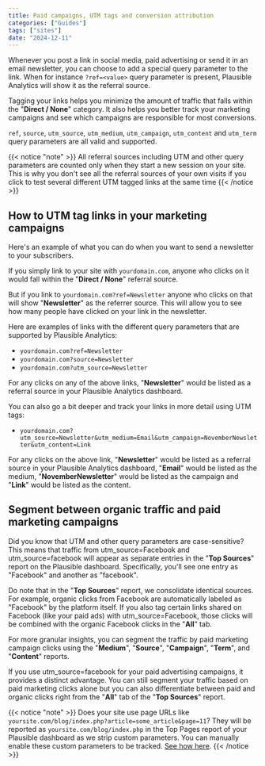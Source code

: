 ```yaml
---
title: Paid campaigns, UTM tags and conversion attribution
categories: ["Guides"]
tags: ["sites"]
date: "2024-12-11"
---
```


<!--more-->


Whenever you post a link in social media, paid advertising or send it in an email newsletter, you can choose to add a special query parameter to the link. When for instance `?ref=<value>` query parameter is present, Plausible Analytics will show it as the referral source.

Tagging your links helps you minimize the amount of traffic that falls within the "**Direct / None**" category. It also helps you better track your marketing campaigns and see which campaigns are responsible for most conversions. 

`ref`, `source`, `utm_source`, `utm_medium`, `utm_campaign`, `utm_content` and `utm_term` query parameters are all valid and supported.

{{< notice "note" >}}
All referral sources including UTM and other query parameters are counted only when they start a new session on your site. This is why you don't see all the referral sources of your own visits if you click to test several different UTM tagged links at the same time
{{< /notice >}}


## How to UTM tag links in your marketing campaigns

Here's an example of what you can do when you want to send a newsletter to your subscribers. 

If you simply link to your site with `yourdomain.com`, anyone who clicks on it would fall within the "**Direct / None**" referral source. 

But if you link to `yourdomain.com?ref=Newsletter` anyone who clicks on that will show "**Newsletter**" as the referrer source. This will allow you to see how many people have clicked on your link in the newsletter.

Here are examples of links with the different query parameters that are supported by Plausible Analytics:

* `yourdomain.com?ref=Newsletter`
* `yourdomain.com?source=Newsletter`
* `yourdomain.com?utm_source=Newsletter`

For any clicks on any of the above links, "**Newsletter**" would be listed as a referral source in your Plausible Analytics dashboard. 

You can also go a bit deeper and track your links in more detail using UTM tags:

* `yourdomain.com?utm_source=Newsletter&utm_medium=Email&utm_campaign=NovemberNewsletter&utm_content=Link`

For any clicks on the above link, "**Newsletter**" would be listed as a referral source in your Plausible Analytics dashboard, "**Email**" would be listed as the medium, "**NovemberNewsletter**" would be listed as the campaign and "**Link**" would be listed as the content. 


## Segment between organic traffic and paid marketing campaigns

Did you know that UTM and other query parameters are case-sensitive? This means that traffic from utm_source=Facebook and utm_source=facebook will appear as separate entries in the "**Top Sources**" report on the Plausible dashboard. Specifically, you'll see one entry as "Facebook" and another as "facebook".

Do note that in the "**Top Sources**" report, we consolidate identical sources. For example, organic clicks from Facebook are automatically labeled as "Facebook" by the platform itself. If you also tag certain links shared on Facebook (like your paid ads) with utm_source=Facebook, those clicks will be combined with the organic Facebook clicks in the "**All**" tab.

For more granular insights, you can segment the traffic by paid marketing campaign clicks using the "**Medium**", "**Source**", "**Campaign**", "**Term**", and "**Content**" reports.

If you use utm_source=facebook for your paid advertising campaigns, it provides a distinct advantage. You can still segment your traffic based on paid marketing clicks alone but you can also differentiate between paid and organic clicks right from the "**All**" tab of the "**Top Sources**" report.

{{< notice "note" >}}
Does your site use page URLs like `yoursite.com/blog/index.php?article=some_article&page=11`? They will be reported as `yoursite.com/blog/index.php` in the Top Pages report of your Plausible dashboard as we strip custom parameters. You can manually enable these custom parameters to be tracked. [See how here](custom-query-params.md).
{{< /notice >}}
